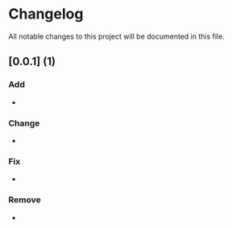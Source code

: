# Changelog
All notable changes to this project will be documented in this file.
## [0.0.1] (1)
### Add
-
### Change
-
### Fix
-
### Remove
-
